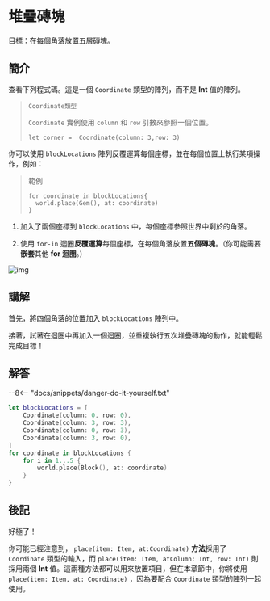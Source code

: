 # 堆疊磚塊

目標：在每個角落放置五層磚塊。

## 簡介

查看下列程式碼。這是一個 `Coordinate` 類型的陣列，而不是 **Int** 值的陣列。
>`Coordinate類型`
>
>`Coordinate` 實例使用 `column` 和 `row` 引數來參照一個位置。
>
>`let corner =  Coordinate(column: 3,row: 3)`

你可以使用 `blockLocations` 陣列反覆運算每個座標，並在每個位置上執行某項操作，例如：
>範例
>
>```
>for coordinate in blockLocations{
>   world.place(Gem(), at: coordinate)
>}
>```

1. 加入了兩個座標到 `blockLocations` 中，每個座標參照世界中剩於的角落。

2. 使用 `for-in` 迴圈**反覆運算**每個座標，在每個角落放置**五個磚塊**。（你可能需要**嵌套**其他 **for 迴圈**。)


![img](https://imagedelivery.net/cdkaXPuFls5qlrh3GM4hfA/25f474c7-9bc0-4d77-d150-1d4f3faa0200/public)

## 講解
首先，將四個角落的位置加入 `blockLocations` 陣列中。

接著，試著在迴圈中再加入一個迴圈，並重複執行五次堆疊磚塊的動作，就能輕鬆完成目標！

## 解答

--8<-- "docs/snippets/danger-do-it-yourself.txt"

```swift linenums="1"
let blockLocations = [
    Coordinate(column: 0, row: 0),
    Coordinate(column: 3, row: 3),
    Coordinate(column: 0, row: 3),
    Coordinate(column: 3, row: 0),
]
for coordinate in blockLocations {
    for i in 1...5 {
        world.place(Block(), at: coordinate)
    }
}
```

## 後記

好極了！

你可能已經注意到， `place(item: Item, at:Coordinate)` **方法**採用了 `Coordinate` 類型的輸入，而 `place(item: Item, atColumn: Int, row: Int)` 則採用兩個 **Int** 值。這兩種方法都可以用來放置項目，但在本章節中，你將使用 `place(item: Item, at: Coordinate)` ，因為要配合 `Coordinate` 類型的陣列一起使用。
